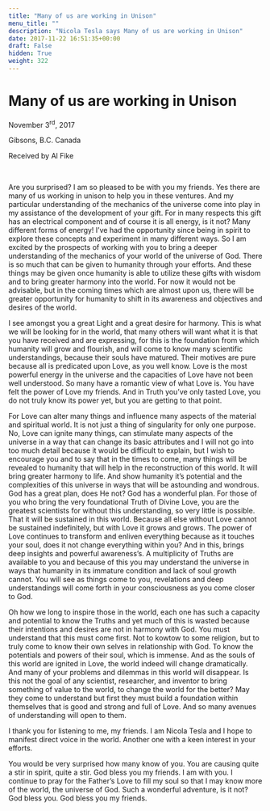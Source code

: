 ```yaml
---
title: "Many of us are working in Unison"
menu_title: ""
description: "Nicola Tesla says Many of us are working in Unison"
date: 2017-11-22 16:51:35+00:00
draft: False
hidden: True
weight: 322
---
```

# Many of us are working in Unison 

November 3<sup>rd</sup>, 2017

Gibsons, B.C. Canada

Received by Al Fike

 

Are you surprised? I am so pleased to be with you my friends. Yes there are many of us working in unison to help you in these ventures. And my particular understanding of the mechanics of the universe come into play in my assistance of the development of your gift. For in many respects this gift has an electrical component and of course it is all energy, is it not? Many different forms of energy! I’ve had the opportunity since being in spirit to explore these concepts and experiment in many different ways. So I am excited by the prospects of working with you to bring a deeper understanding of the mechanics of your world of the universe of God. There is so much that can be given to humanity through your efforts. And these things may be given once humanity is able to utilize these gifts with wisdom and to bring greater harmony into the world. For now it would not be advisable, but in the coming times which are almost upon us, there will be greater opportunity for humanity to shift in its awareness and objectives and desires of the world. 

I see amongst you a great Light and a great desire for harmony. This is what we will be looking for in the world, that many others will want what it is that you have received and are expressing, for this is the foundation from which humanity will grow and flourish, and will come to know many scientific understandings, because their souls have matured. Their motives are pure because all is predicated upon Love, as you well know. Love is the most powerful energy in the universe and the capacities of Love have not been well understood. So many have a romantic view of what Love is. You have felt the power of Love my friends. And in Truth you’ve only tasted Love, you do not truly know its power yet, but you are getting to that point.

For Love can alter many things and influence many aspects of the material and spiritual world. It is not just a thing of singularity for only one purpose. No, Love can ignite many things, can stimulate many aspects of the universe in a way that can change its basic attributes and I will not go into too much detail because it would be difficult to explain, but I wish to encourage you and to say that in the times to come, many things will be revealed to humanity that will help in the reconstruction of this world. It will bring greater harmony to life. And show humanity it’s potential and the complexities of this universe in ways that will be astounding and wondrous. God has a great plan, does He not? God has a wonderful plan. For those of you who bring the very foundational Truth of Divine Love, you are the greatest scientists for without this understanding, so very little is possible. That it will be sustained in this world. Because all else without Love cannot be sustained indefinitely, but with Love it grows and grows. The power of Love continues to transform and enliven everything because as it touches your soul, does it not change everything within you? And in this, brings deep insights and powerful awareness’s. A multiplicity of Truths are available to you and because of this you may understand the universe in ways that humanity in its immature condition and lack of soul growth cannot. You will see as things come to you, revelations and deep understandings will come forth in your consciousness as you come closer to God. 

Oh how we long to inspire those in the world, each one has such a capacity and potential to know the Truths and yet much of this is wasted because their intentions and desires are not in harmony with God. You must understand that this must come first. Not to kowtow to some religion, but to truly come to know their own selves in relationship with God. To know the potentials and powers of their soul, which is immense. And as the souls of this world are ignited in Love, the world indeed will change dramatically. And many of your problems and dilemmas in this world will disappear. Is this not the goal of any scientist, researcher, and inventor to bring something of value to the world, to change the world for the better? May they come to understand but first they must build a foundation within themselves that is good and strong and full of Love. And so many avenues of understanding will open to them. 

I thank you for listening to me, my friends. I am Nicola Tesla and I hope to manifest direct voice in the world. Another one with a keen interest in your efforts. 

You would be very surprised how many know of you. You are causing quite a stir in spirit, quite a stir. God bless you my friends. I am with you. I continue to pray for the Father’s Love to fill my soul so that I may know more of the world, the universe of God. Such a wonderful adventure, is it not? God bless you. God bless you my friends.